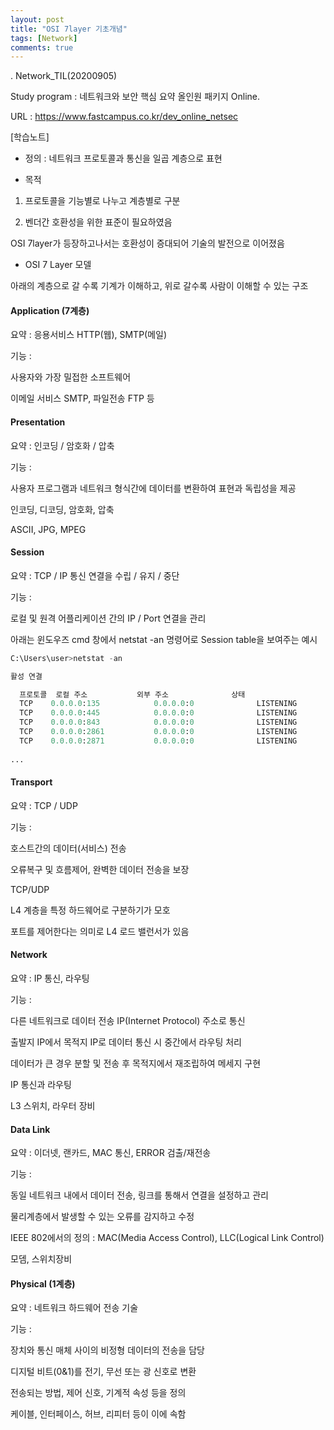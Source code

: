 ```yaml
---
layout: post
title: "OSI 7layer 기초개념"
tags: [Network]
comments: true
---
```


.
Network_TIL(20200905)

Study program : 네트워크와 보안 핵심 요약 올인원 패키지 Online.

URL : https://www.fastcampus.co.kr/dev_online_netsec

[학습노트]

- 정의 : 네트워크 프로토콜과 통신을 일곱 계층으로 표현


- 목적

1) 프로토콜을 기능별로 나누고 계층별로 구분


2) 벤더간 호환성을 위한 표준이 필요하였음 

OSI 7layer가 등장하고나서는 호환성이 증대되어 기술의 발전으로 이어졌음


- OSI 7 Layer 모델

아래의 계층으로 갈 수록 기계가 이해하고, 위로 갈수록 사람이 이해할 수 있는 구조

#### Application (7계층)

요약 : 응용서비스 HTTP(웹), SMTP(메일)

기능 : 

사용자와 가장 밀접한 소프트웨어

이메일 서비스 SMTP, 파일전송 FTP 등


#### Presentation 

요약 : 인코딩 / 암호화 / 압축

기능 : 

사용자 프로그램과 네트워크 형식간에 데이터를 변환하여 표현과 독립성을 제공


인코딩, 디코딩, 암호화, 압축

ASCII, JPG, MPEG


#### Session 

요약 : TCP / IP 통신 연결을 수립 / 유지 / 중단

기능 : 

로컬 및 원격 어플리케이션 간의 IP / Port 연결을 관리

아래는 윈도우즈 cmd 창에서 netstat -an 명령어로 Session table을 보여주는 예시


```python
C:\Users\user>netstat -an

활성 연결

  프로토콜  로컬 주소           외부 주소              상태
  TCP    0.0.0.0:135            0.0.0.0:0              LISTENING
  TCP    0.0.0.0:445            0.0.0.0:0              LISTENING
  TCP    0.0.0.0:843            0.0.0.0:0              LISTENING
  TCP    0.0.0.0:2861           0.0.0.0:0              LISTENING
  TCP    0.0.0.0:2871           0.0.0.0:0              LISTENING
        
...
```

#### Transport

요약 : TCP / UDP

기능 : 

호스트간의 데이터(서비스) 전송

오류복구 및 흐름제어, 완벽한 데이터 전송을 보장

TCP/UDP

L4 계층을 특정 하드웨어로 구분하기가 모호

포트를 제어한다는 의미로 L4 로드 밸런서가 있음


#### Network

요약 : IP 통신, 라우팅

기능 : 

다른 네트워크로 데이터 전송 IP(Internet Protocol) 주소로 통신

출발지 IP에서 목적지 IP로 데이터 통신 시 중간에서 라우팅 처리

데이터가 큰 경우 분할 및 전송 후 목적지에서 재조립하여 메세지 구현

IP 통신과 라우팅

L3 스위치, 라우터 장비


#### Data Link

요약 : 이더넷, 랜카드, MAC 통신, ERROR 검출/재전송


기능 : 

동일 네트워크 내에서 데이터 전송, 링크를 통해서 연결을 설정하고 관리

물리계층에서 발생할 수 있는 오류를 감지하고 수정


IEEE 802에서의 정의 : MAC(Media Access Control), LLC(Logical Link Control)


모뎀, 스위치장비


#### Physical (1계층)

요약 : 네트워크 하드웨어 전송 기술

기능 : 

장치와 통신 매체 사이의 비정형 데이터의 전송을 담당


디지털 비트(0&1)를 전기, 무선 또는 광 신호로 변환


전송되는 방법, 제어 신호, 기계적 속성 등을 정의


케이블, 인터페이스, 허브, 리피터 등이 이에 속함
